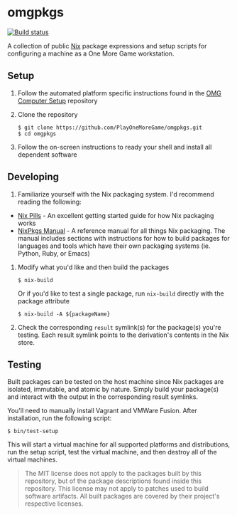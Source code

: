 # omgpkgs
[![Build status](https://badge.buildkite.com/f606c80f405a7f91393f5cc06e2b08ae7e021b418b234d3805.svg)](https://buildkite.com/one-more-game/omgpkgs)

A collection of public [Nix](https://nixos.org/nix/) package expressions and setup scripts for configuring a machine as a One More Game workstation.

## Setup

1. Follow the automated platform specific instructions found in the [OMG Computer Setup](https://github.com/PlayOneMoreGame/computer-setup) repository
1. Clone the repository

    ```
    $ git clone https://github.com/PlayOneMoreGame/omgpkgs.git
    $ cd omgpkgs
    ```

1. Follow the on-screen instructions to ready your shell and install all dependent software

## Developing

1. Familiarize yourself with the Nix packaging system. I'd recommend reading the following:
  * [Nix Pills](https://nixos.org/nixos/nix-pills/) - An excellent getting started guide for how Nix packaging works
  * [NixPkgs Manual](https://nixos.org/nixpkgs/manual/) - A reference manual for all things Nix packaging. The manual includes sections with instructions for how to build packages for languages and tools which have their own packaging systems (ie. Python, Ruby, or Emacs)

1. Modify what you'd like and then build the packages

   ```
   $ nix-build
   ```

   Or if you'd like to test a single package, run `nix-build` directly with the package attribute

   ```
   $ nix-build -A ${packageName}
   ```

1. Check the corresponding `result` symlink(s) for the package(s) you're testing. Each result symlink points to the derivation's contents in the Nix store.

## Testing

Built packages can be tested on the host machine since Nix packages are isolated, immutable, and atomic by nature. Simply build your package(s) and interact with the output in the corresponding result symlinks.

You'll need to manually install Vagrant and VMWare Fusion. After installation, run the following script:

    $ bin/test-setup

This will start a virtual machine for all supported platforms and distributions, run the setup script, test the virtual machine, and then destroy all of the virtual machines.

> The MIT license does not apply to the packages built by this repository, but of the package descriptions found inside this repository. This license may not apply to patches used to build software artifacts. All built packages are covered by their project's respective licenses.
